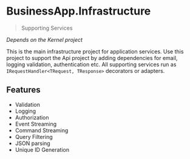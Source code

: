 # BusinessApp.Infrastructure
> Supporting Services

_Depends on the Kernel project_

This is the main infrastructure project for application services. Use this
project to support the Api project by adding dependencies for email, logging
validation, authentication etc. All supporting services run as
`IRequestHandler<TRequest, TResponse>` decorators or adapters.

## Features

- Validation
- Logging
- Authorization
- Event Streaming
- Command Streaming
- Query Filtering
- JSON parsing
- Unique ID Generation
